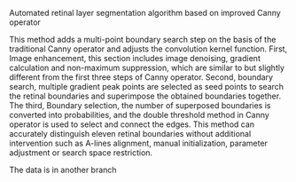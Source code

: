  Automated retinal layer segmentation algorithm based on improved Canny operator


This method adds a multi-point boundary search step on the basis of the traditional Canny operator and adjusts the convolution kernel function. First, Image enhancement, this section includes image denoising, gradient calculation and non-maximum suppression, which are similar to but slightly different from the first three steps of Canny operator. Second, boundary search, multiple gradient peak points are selected as seed points to search the retinal boundaries and superimpose the obtained boundaries together. The third, Boundary selection, the number of superposed boundaries is converted into probabilities, and the double threshold method in Canny operator is used to select and connect the edges. This method can accurately distinguish eleven retinal boundaries without additional intervention such as A-lines alignment, manual initialization, parameter adjustment or search space restriction. 

The data is in another branch
